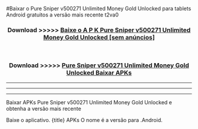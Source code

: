 #Baixar o Pure Sniper v500271 Unlimited Money Gold Unlocked   para tablets Android gratuitos a versão mais recente t2va0


<div align="center">
<h3>Download >>>>> <a href="https://pt-web.web.app/?pt= Pure Sniper v500271 Unlimited Money Gold Unlocked ">Baixe o A P K Pure Sniper v500271 Unlimited Money Gold Unlocked  [sem anúncios]</a></h3><br>

<h3>Download >>>>> <a href="https://pt-web.web.app/?pt= Pure Sniper v500271 Unlimited Money Gold Unlocked ">Pure Sniper v500271 Unlimited Money Gold Unlocked  Baixar APKs</a></h3>
</div>

----------------------------------------------------------

----------------------------------------------------------

----------------------------------------------------------

Baixar APKs Pure Sniper v500271 Unlimited Money Gold Unlocked  e obtenha a versão mais recente

Baixe o aplicativo. {title} APKs O nome é a versão para .Android.


